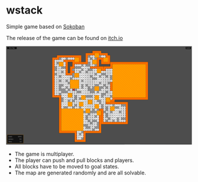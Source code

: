 # wstack
Simple game based on [Sokoban](https://en.wikipedia.org/wiki/Sokoban)

The release of the game can be found on [itch.io](https://zyka.itch.io/wstack)

![](https://github.com/jacopograndi/wstack/blob/main/wstack_gameplay.png)

* The game is multiplayer.
* The player can push and pull blocks and players.
* All blocks have to be moved to goal states.
* The map are generated randomly and are all solvable.
